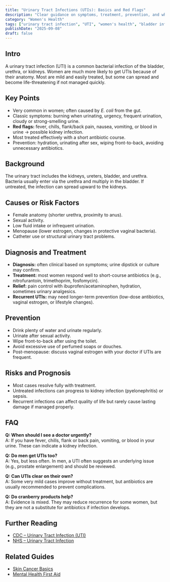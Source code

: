 ```yaml
---
title: "Urinary Tract Infections (UTIs): Basics and Red Flags"
description: "Clear guidance on symptoms, treatment, prevention, and when a UTI needs urgent care."
category: "Women's Health"
tags: ["urinary tract infection", "UTI", "women's health", "bladder infection", "kidney infection"]
publishDate: "2025-09-08"
draft: false
---
```


## Intro
A urinary tract infection (UTI) is a common bacterial infection of the bladder, urethra, or kidneys. Women are much more likely to get UTIs because of their anatomy. Most are mild and easily treated, but some can spread and become life-threatening if not managed quickly.

## Key Points
- Very common in women; often caused by *E. coli* from the gut.  
- Classic symptoms: burning when urinating, urgency, frequent urination, cloudy or strong-smelling urine.  
- **Red flags:** fever, chills, flank/back pain, nausea, vomiting, or blood in urine → possible kidney infection.  
- Most treated effectively with a short antibiotic course.  
- Prevention: hydration, urinating after sex, wiping front-to-back, avoiding unnecessary antibiotics.  

## Background
The urinary tract includes the kidneys, ureters, bladder, and urethra. Bacteria usually enter via the urethra and multiply in the bladder. If untreated, the infection can spread upward to the kidneys.

## Causes or Risk Factors
- Female anatomy (shorter urethra, proximity to anus).  
- Sexual activity.  
- Low fluid intake or infrequent urination.  
- Menopause (lower estrogen, changes in protective vaginal bacteria).  
- Catheter use or structural urinary tract problems.  

## Diagnosis and Treatment
- **Diagnosis:** often clinical based on symptoms; urine dipstick or culture may confirm.  
- **Treatment:** most women respond well to short-course antibiotics (e.g., nitrofurantoin, trimethoprim, fosfomycin).  
- **Relief:** pain control with ibuprofen/acetaminophen, hydration, sometimes urinary analgesics.  
- **Recurrent UTIs:** may need longer-term prevention (low-dose antibiotics, vaginal estrogen, or lifestyle changes).  

## Prevention
- Drink plenty of water and urinate regularly.  
- Urinate after sexual activity.  
- Wipe front-to-back after using the toilet.  
- Avoid excessive use of perfumed soaps or douches.  
- Post-menopause: discuss vaginal estrogen with your doctor if UTIs are frequent.  

## Risks and Prognosis
- Most cases resolve fully with treatment.  
- Untreated infections can progress to kidney infection (pyelonephritis) or sepsis.  
- Recurrent infections can affect quality of life but rarely cause lasting damage if managed properly.  

## FAQ
**Q: When should I see a doctor urgently?**  
A: If you have fever, chills, flank or back pain, vomiting, or blood in your urine. These can indicate a kidney infection.  

**Q: Do men get UTIs too?**  
A: Yes, but less often. In men, a UTI often suggests an underlying issue (e.g., prostate enlargement) and should be reviewed.  

**Q: Can UTIs clear on their own?**  
A: Some very mild cases improve without treatment, but antibiotics are usually recommended to prevent complications.  

**Q: Do cranberry products help?**  
A: Evidence is mixed. They may reduce recurrence for some women, but they are not a substitute for antibiotics if infection develops.  

## Further Reading
- [CDC – Urinary Tract Infection (UTI)](https://www.cdc.gov/antibiotic-use/community/about/uti.html)  
- [NHS – Urinary Tract Infection](https://www.nhs.uk/conditions/urinary-tract-infections-utis/)  

## Related Guides
- [Skin Cancer Basics](/guides/sunscreen-basics)  
- [Mental Health First Aid](/guides/mental-health-first-aid)  
